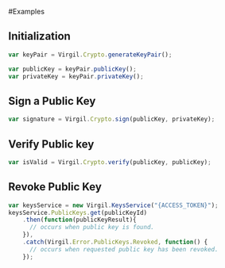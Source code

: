 
#Examples

## Initialization

```javascript
var keyPair = Virgil.Crypto.generateKeyPair();

var publicKey = keyPair.publicKey();
var privateKey = keyPair.privateKey();
```

## Sign a Public Key
```javascript
var signature = Virgil.Crypto.sign(publicKey, privateKey);
```

## Verify Public key
```javascript
var isValid = Virgil.Crypto.verify(publicKey, publicKey);
```

## Revoke Public Key
```javascript
var keysService = new Virgil.KeysService("{ACCESS_TOKEN}");
keysService.PublicKeys.get(publicKeyId)
    .then(function(publicKeyResult){
      // occurs when public key is found.
    }),
    .catch(Virgil.Error.PublicKeys.Revoked, function() {
      // occurs when requested public key has been revoked.
    });
```


